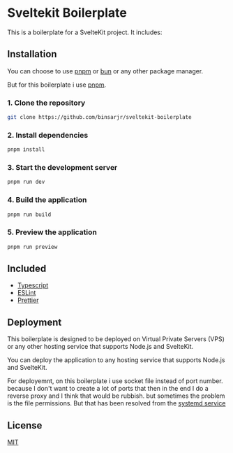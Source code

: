# Sveltekit Boilerplate

This is a boilerplate for a SvelteKit project. It includes:

## Installation

You can choose to use [pnpm](https://pnpm.io/) or [bun](https://bun.sh/) or any other package manager.

But for this boilerplate i use [pnpm](https://pnpm.io/).

### 1. Clone the repository

```bash
git clone https://github.com/binsarjr/sveltekit-boilerplate
```

### 2. Install dependencies

```bash
pnpm install
```

### 3. Start the development server

```bash
pnpm run dev
```

### 4. Build the application

```bash
pnpm run build
```

### 5. Preview the application

```bash
pnpm run preview
```

## Included

- [Typescript](https://www.typescriptlang.org/)
- [ESLint](https://eslint.org/)
- [Prettier](https://prettier.io/)

## Deployment

This boilerplate is designed to be deployed on Virtual Private Servers (VPS) or any other hosting service that supports Node.js and SvelteKit.

You can deploy the application to any hosting service that supports Node.js and SvelteKit.

For deployemnt, on this boilerplate i use socket file instead of port number. because I don't want to create a lot of ports that then in the end I do a reverse proxy and I think that would be rubbish. but sometimes the problem is the file permissions. But that has been resolved from the [systemd service](./etc/systemd/your-app.service)

## License

[MIT](https://choosealicense.com/licenses/mit/)
